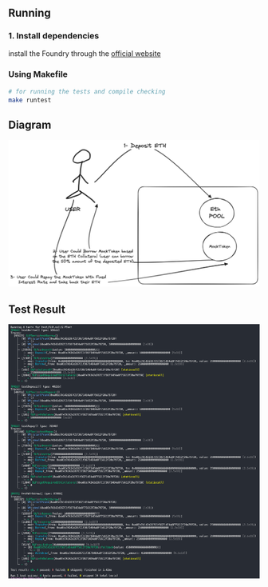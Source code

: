 ## Running 

### 1. Install dependencies

install the Foundry through the [official website](https://book.getfoundry.sh/getting-started/installation)

### Using Makefile

```bash
# for running the tests and compile checking 
make runtest
```

## Diagram

![diagram](./Simple%20Lending%20Protocol.png)

## Test Result

![test](./test.png)